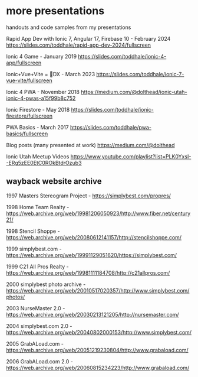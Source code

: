 # more presentations
handouts and code samples from my presentations

Rapid App Dev with Ionic 7, Angular 17, Firebase 10 - February 2024 https://slides.com/toddhale/rapid-app-dev-2024/fullscreen

Ionic 4 Game - January 2019 https://slides.com/toddhale/ionic-4-app/fullscreen

Ionic+Vue+Vite = 🚀DX - March 2023 https://slides.com/toddhale/ionic-7-vue-vite/fullscreen

Ionic 4 PWA - November 2018 https://medium.com/@dolthead/ionic-utah-ionic-4-pwas-a15f99b8c752

Ionic Firestore - May 2018 https://slides.com/toddhale/ionic-firestore/fullscreen

PWA Basics - March 2017 https://slides.com/toddhale/pwa-basics/fullscreen

Blog posts (many presented at work) https://medium.com/@dolthead

Ionic Utah Meetup Videos https://www.youtube.com/playlist?list=PLK0YxsI--ERg5zEE0EtC0ROkBtdrOzub3

## wayback website archive

1997 Masters Stereogram Project - https://simplybest.com/propres/

1998 Home Team Realty - https://web.archive.org/web/19981206050923/http://www.fiber.net/century21/

1998 Stencil Shoppe - https://web.archive.org/web/20080612141157/http://stencilshoppe.com/

1999 simplybest.com - https://web.archive.org/web/19991129051620/https://simplybest.com/

1999 C21 All Pros Realty - https://web.archive.org/web/19981111184708/http://c21allpros.com/

2000 simplybest photo archive - https://web.archive.org/web/20010517020357/http://www.simplybest.com/photos/

2003 NurseMaster 2.0 - https://web.archive.org/web/20030213121205/http://nursemaster.com/

2004 simplybest.com 2.0 - https://web.archive.org/web/20040802000153/http://www.simplybest.com/

2005 GrabALoad.com - https://web.archive.org/web/20051219230804/http://www.grabaload.com/

2006 GrabALoad.com 2.0 - https://web.archive.org/web/20060815234223/http://www.grabaload.com/

